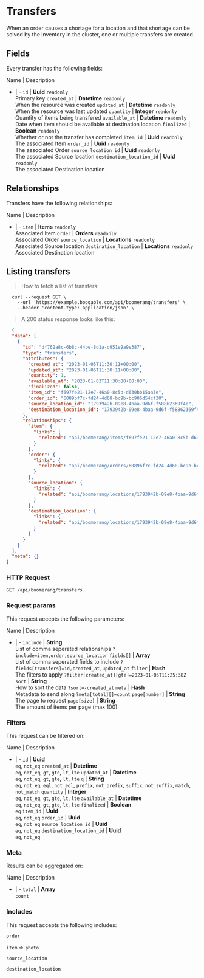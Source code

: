 # Transfers

When an order causes a shortage for a location and that shortage can be solved by the inventory in the cluster, one or multiple transfers are created.

## Fields
Every transfer has the following fields:

Name | Description
- | -
`id` | **Uuid** `readonly`<br>Primary key
`created_at` | **Datetime** `readonly`<br>When the resource was created
`updated_at` | **Datetime** `readonly`<br>When the resource was last updated
`quantity` | **Integer** `readonly`<br>Quantity of items being transfered
`available_at` | **Datetime** `readonly`<br>Date when item should be available at destination location
`finalized` | **Boolean** `readonly`<br>Whether or not the transfer has completed
`item_id` | **Uuid** `readonly`<br>The associated Item
`order_id` | **Uuid** `readonly`<br>The associated Order
`source_location_id` | **Uuid** `readonly`<br>The associated Source location
`destination_location_id` | **Uuid** `readonly`<br>The associated Destination location


## Relationships
Transfers have the following relationships:

Name | Description
- | -
`item` | **Items** `readonly`<br>Associated Item
`order` | **Orders** `readonly`<br>Associated Order
`source_location` | **Locations** `readonly`<br>Associated Source location
`destination_location` | **Locations** `readonly`<br>Associated Destination location


## Listing transfers



> How to fetch a list of transfers:

```shell
  curl --request GET \
    --url 'https://example.booqable.com/api/boomerang/transfers' \
    --header 'content-type: application/json' \
```

> A 200 status response looks like this:

```json
  {
  "data": [
    {
      "id": "df762a8c-6b8c-44be-8d1a-d951e9a9e387",
      "type": "transfers",
      "attributes": {
        "created_at": "2023-01-05T11:30:11+00:00",
        "updated_at": "2023-01-05T11:30:11+00:00",
        "quantity": 1,
        "available_at": "2023-01-03T11:30:00+00:00",
        "finalized": false,
        "item_id": "f697fe21-12e7-46a0-8c5b-d630bb15aa3e",
        "order_id": "6089bf7c-fd24-4d68-bc9b-bc906d54cf30",
        "source_location_id": "1793942b-09e8-4baa-9d6f-f58862369f4e",
        "destination_location_id": "1793942b-09e8-4baa-9d6f-f58862369f4e"
      },
      "relationships": {
        "item": {
          "links": {
            "related": "api/boomerang/items/f697fe21-12e7-46a0-8c5b-d630bb15aa3e"
          }
        },
        "order": {
          "links": {
            "related": "api/boomerang/orders/6089bf7c-fd24-4d68-bc9b-bc906d54cf30"
          }
        },
        "source_location": {
          "links": {
            "related": "api/boomerang/locations/1793942b-09e8-4baa-9d6f-f58862369f4e"
          }
        },
        "destination_location": {
          "links": {
            "related": "api/boomerang/locations/1793942b-09e8-4baa-9d6f-f58862369f4e"
          }
        }
      }
    }
  ],
  "meta": {}
}
```

### HTTP Request

`GET /api/boomerang/transfers`

### Request params

This request accepts the following parameters:

Name | Description
- | -
`include` | **String** <br>List of comma seperated relationships `?include=item,order,source_location`
`fields[]` | **Array** <br>List of comma seperated fields to include `?fields[transfers]=id,created_at,updated_at`
`filter` | **Hash** <br>The filters to apply `?filter[created_at][gte]=2023-01-05T11:25:38Z`
`sort` | **String** <br>How to sort the data `?sort=-created_at`
`meta` | **Hash** <br>Metadata to send along `?meta[total][]=count`
`page[number]` | **String** <br>The page to request
`page[size]` | **String** <br>The amount of items per page (max 100)


### Filters

This request can be filtered on:

Name | Description
- | -
`id` | **Uuid** <br>`eq`, `not_eq`
`created_at` | **Datetime** <br>`eq`, `not_eq`, `gt`, `gte`, `lt`, `lte`
`updated_at` | **Datetime** <br>`eq`, `not_eq`, `gt`, `gte`, `lt`, `lte`
`q` | **String** <br>`eq`, `not_eq`, `eql`, `not_eql`, `prefix`, `not_prefix`, `suffix`, `not_suffix`, `match`, `not_match`
`quantity` | **Integer** <br>`eq`, `not_eq`, `gt`, `gte`, `lt`, `lte`
`available_at` | **Datetime** <br>`eq`, `not_eq`, `gt`, `gte`, `lt`, `lte`
`finalized` | **Boolean** <br>`eq`
`item_id` | **Uuid** <br>`eq`, `not_eq`
`order_id` | **Uuid** <br>`eq`, `not_eq`
`source_location_id` | **Uuid** <br>`eq`, `not_eq`
`destination_location_id` | **Uuid** <br>`eq`, `not_eq`


### Meta

Results can be aggregated on:

Name | Description
- | -
`total` | **Array** <br>`count`


### Includes

This request accepts the following includes:

`order`


`item` => 
`photo`




`source_location`


`destination_location`





